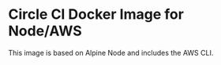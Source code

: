 # Circle CI Docker Image for Node/AWS

This image is based on Alpine Node and includes the AWS CLI.
